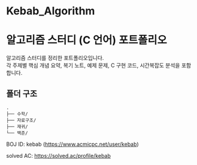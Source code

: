 # Kebab_Algorithm
# 알고리즘 스터디 (C 언어) 포트폴리오

알고리즘 스터디를 정리한 포트폴리오입니다.  
각 주제별 핵심 개념 요약, 복기 노트, 예제 문제, C 구현 코드, 시간복잡도 분석을 포함합니다.

## 폴더 구조
```
.
├── 수학/
├── 자료구조/
├── 재귀/
└── 백준/

```
BOJ ID: kebab (https://www.acmicpc.net/user/kebab)

solved AC: https://solved.ac/profile/kebab
